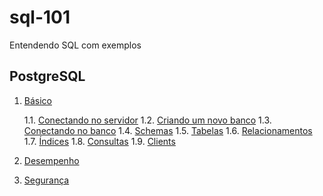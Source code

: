 # sql-101

Entendendo SQL com exemplos

## PostgreSQL
1. [Básico](/postgresql/basico#básico)

    1.1. [Conectando no servidor](/postgresql/basico#conectando-no-banco)
    1.2. [Criando um novo banco](/postgresql/basico#criando-um-novo-banco)
    1.3. [Conectando no banco](/postgresql/basico#conectando-no-banco)
    1.4. [Schemas](/postgresql/basico#schemas)
    1.5. [Tabelas](/postgresql/basico#tabelas)
    1.6. [Relacionamentos](/postgresql/basico#relacionamentos)
    1.7. [Índices](/postgresql/basico#índices)
    1.8. [Consultas](/postgresql/basico#consultas)
    1.9. [Clients](/postgresql/basico#clients)

2. [Desempenho](/postgresql/desempenho#desempenho)
3. [Segurança](/postgresql/seguranca#segurança)